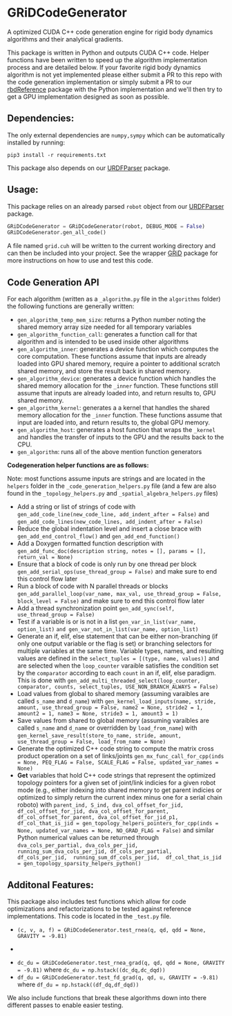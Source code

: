 # GRiDCodeGenerator

A optimized CUDA C++ code generation engine for rigid body dynamics algorithms and their analytical gradients.

This package is written in Python and outputs CUDA C++ code. Helper functions have been written to speed up the algorithm implementation process and are detailed below. If your favorite rigid body dynamics algorithm is not yet implemented please either submit a PR to this repo with the code generation implementation or simply submit a PR to our [rbdReference](https://github.com/robot-acceleration/rbdReference) package with the Python implementation and we'll then try to get a GPU implementation designed as soon as possible.

## Dependencies:
The only external dependencies are ```numpy,sympy``` which can be automatically installed by running:
```shell
pip3 install -r requirements.txt
```
This package also depends on our [URDFParser](https://github.com/robot-acceleration/URDFParser) package.

## Usage:
This package relies on an already parsed ```robot``` object from our [URDFParser](https://github.com/robot-acceleration/URDFParser) package.
```python
GRiDCodeGenerator = GRiDCodeGenerator(robot, DEBUG_MODE = False)
GRiDCodeGenerator.gen_all_code()
```
A file named ```grid.cuh``` will be written to the current working directory and can then be included into your project. See the wrapper [GRiD](https://github.com/robot-acceleration/GRiD) package for more instructions on how to use and test this code.

## Code Generation API

For each algorithm (written as a ```_algorithm.py``` file in the ```algorithms``` folder) the following functions are generally written:
+ ```gen_algorithm_temp_mem_size```: returns a Python number noting the shared memory array size needed for all temporary variables
+ ```gen_algorithm_function_call```: generates a function call for that algorithm and is intended to be used inside other algorithms
+ ```gen_algorithm_inner```: generates a device function which computes the core computation. These functions assume that inputs are already loaded into GPU shared memory, require a pointer to additional scratch shared memory, and store the result back in shared memory.
+ ```gen_algorithm_device```: generates a device function which handles the shared memory allocation for the ```_inner``` function. These functions still assume that inputs are already loaded into, and return results to, GPU shared memory.
+ ```gen_algorithm_kernel```: generates a a kernel that handles the shared memory allocation for the ```_inner```  function. These functions assume that input are loaded into, and return results to, the global GPU memory.
+ ```gen_algorithm_host```: generates a host function that wraps the ```_kernel``` and handles the transfer of inputs to the GPU and the results back to the CPU.
+ ```gen_algorithm```: runs all of the above mention function generators


**Codegeneration helper functions are as follows:**

Note: most functions assume inputs are strings and are located in the ```helpers``` folder in the ```_code_generation_helpers.py``` file (and a few are also found in the ```_topology_helpers.py``` and ```_spatial_algebra_helpers.py``` files)

+ Add a string or list of strings of code with ```gen_add_code_line(new_code_line, add_indent_after = False)``` and ```gen_add_code_lines(new_code_lines, add_indent_after = False)```
+ Reduce the global indentation level and insert a close brace with ```gen_add_end_control_flow()``` and ```gen_add_end_function()```
+ Add a Doxygen formatted function description with ```gen_add_func_doc(description string, notes = [], params = [], return_val = None)```
+ Ensure that a block of code is only run by one thread per block ```gen_add_serial_ops(use_thread_group = False)``` and make sure to end this control flow later
+ Run a block of code with N parallel threads or blocks ```gen_add_parallel_loop(var_name, max_val, use_thread_group = False, block_level = False)``` and make sure to end this control flow later
+ Add a thread synchronization point ```gen_add_sync(self, use_thread_group = False)```
+ Test if a variable is or is not in a list ```gen_var_in_list(var_name, option_list)``` ```and gen_var_not_in_list(var_name, option_list)```
+ Generate an if, elif, else statement that can be either non-branching (if only one output variable or the flag is set) or branching selectors for multiple variables at the same time. Variable types, names, and resulting values are defined in the ```select_tuples = [(type, name, values)]``` and are selected when the ```loop_counter``` varaible satisfies the condition set by the ```comparator``` according to each ```count``` in an if, elif, else paradigm. This is done with ```gen_add_multi_threaded_select(loop_counter, comparator, counts, select_tuples, USE_NON_BRANCH_ALWAYS = False)```
+ Load values from global to shared memory (assuming varaibles are called ```s_name``` and ```d_name```) with ```gen_kernel_load_inputs(name, stride, amount, use_thread_group = False, name2 = None, stride2 = 1, amount2 = 1, name3 = None, stride3 = 1, amount3 = 1)```
+ Save values from shared to global memory (assuming varaibles are called ```s_name``` and ```d_name``` or overridden by ```load_from_name```) with ```gen_kernel_save_result(store_to_name, stride, amount, use_thread_group = False, load_from_name = None)```
+ Generate the optimized C++ code string to compute the matrix cross product operation on a set of links/joints ```gen_mx_func_call_for_cpp(inds = None, PEQ_FLAG = False, SCALE_FLAG = False, updated_var_names = None)```
+ **Get** variables that hold C++ code strings that represent the optimized topology pointers for a given set of joint/link indicies for a given robot mode (e.g., either indexing into shared memory to get parent indicies or optimized to simply return the current index minus one for a serial chain roboto) with ```parent_ind, S_ind, dva_col_offset_for_jid, df_col_offset_for_jid, dva_col_offset_for_parent, df_col_offset_for_parent, dva_col_offset_for_jid_p1, df_col_that_is_jid = gen_topology_helpers_pointers_for_cpp(inds = None, updated_var_names = None, NO_GRAD_FLAG = False)``` and similar Python numerical values can be returned through ```dva_cols_per_partial, dva_cols_per_jid, running_sum_dva_cols_per_jid, df_cols_per_partial,  df_cols_per_jid,  running_sum_df_cols_per_jid,  df_col_that_is_jid = gen_topology_sparsity_helpers_python()```


## Additonal Features:
This package also includes test functions which allow for code optimizations and refactorizations to be tested against reference implementations. This code is located in the ```_test.py``` file.
+ ```(c, v, a, f) = GRiDCodeGenerator.test_rnea(q, qd, qdd = None, GRAVITY = -9.81)```
+ ```Minv = GRiDCodeGenerator.test_minv(q, densify_Minv = False)
+ ```dc_du = GRiDCodeGenerator.test_rnea_grad(q, qd, qdd = None, GRAVITY = -9.81)``` where ```dc_du = np.hstack((dc_dq,dc_dqd))```
+ ```df_du = GRiDCodeGenerator.test_fd_grad(q, qd, u, GRAVITY = -9.81)``` where ```df_du = np.hstack((df_dq,df_dqd))```

We also include functions that break these algorithms down into there different passes to enable easier testing.